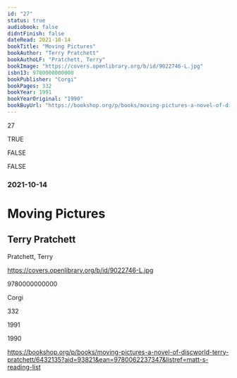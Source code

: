 ```yaml
---
id: "27"
status: true
audiobook: false
didntFinish: false
dateRead: 2021-10-14
bookTitle: "Moving Pictures"
bookAuthor: "Terry Pratchett"
bookAuthoLF: "Pratchett, Terry"
bookImage: "https://covers.openlibrary.org/b/id/9022746-L.jpg"
isbn13: 9780000000000
bookPublisher: "Corgi"
bookPages: 332
bookYear: 1991
bookYearOriginal: "1990"
bookBuyUrl: "https://bookshop.org/p/books/moving-pictures-a-novel-of-discworld-terry-pratchett/6432135?aid=93821&ean=9780062237347&listref=matt-s-reading-list"
---
```

27

TRUE

FALSE

FALSE

### 2021-10-14

# Moving Pictures

## Terry Pratchett

Pratchett, Terry

https://covers.openlibrary.org/b/id/9022746-L.jpg

9780000000000

Corgi

332

1991

1990

https://bookshop.org/p/books/moving-pictures-a-novel-of-discworld-terry-pratchett/6432135?aid=93821&ean=9780062237347&listref=matt-s-reading-list